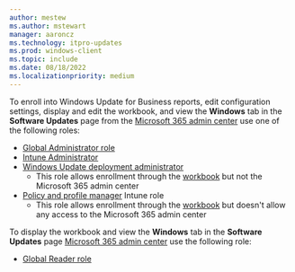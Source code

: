 ```yaml
---
author: mestew
ms.author: mstewart
manager: aaroncz
ms.technology: itpro-updates
ms.prod: windows-client
ms.topic: include
ms.date: 08/18/2022
ms.localizationpriority: medium
---
```

<!--This file is shared by updates/wufb-reports-enable.md and the update/wufb-reports-admin-center.md articles. Headings may be driven by article context.  -->

To enroll into Windows Update for Business reports, edit configuration settings, display and edit the workbook, and view the **Windows** tab in the **Software Updates** page from the [Microsoft 365 admin center](https://admin.microsoft.com) use one of the following roles:

- [Global Administrator role](/azure/active-directory/roles/permissions-reference#global-administrator)
- [Intune Administrator](/azure/active-directory/roles/permissions-reference#intune-administrator)
- [Windows Update deployment administrator](/azure/active-directory/roles/permissions-reference#windows-update-deployment-administrator)
   - This role allows enrollment through the [workbook](../wufb-reports-enable.md#bkmk_enroll-workbook) but not the Microsoft 365 admin center
- [Policy and profile manager](/mem/intune/fundamentals/role-based-access-control#built-in-roles) Intune role
   - This role allows enrollment through the [workbook](../wufb-reports-enable.md#bkmk_enroll-workbook) but doesn't allow any access to the Microsoft 365 admin center

To display the workbook and view the **Windows** tab in the **Software Updates** page [Microsoft 365 admin center](https://admin.microsoft.com) use the following role:
  - [Global Reader role](/azure/active-directory/roles/permissions-reference#global-reader)
